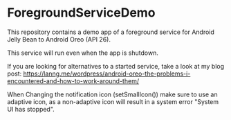 # ForegroundServiceDemo

This repository contains a demo app of a foreground service for Android Jelly Bean to Android Oreo (API 26).

This service will run even when the app is shutdown.

If you are looking for alternatives to a started service, take a look at my blog post: https://lanng.me/wordpress/android-oreo-the-problems-i-encountered-and-how-to-work-around-them/

When Changing the notification icon (setSmallIcon()) make sure to use an adaptive icon, as a non-adaptive icon will result in a system error "System UI has stopped".
